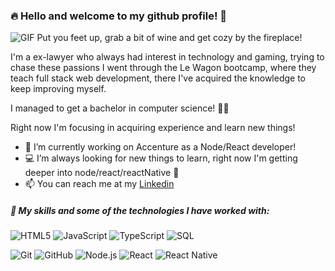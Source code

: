 ### 🔥 Hello and welcome to my github profile! 🍷
<img  alt="GIF" src="https://thumbs.gfycat.com/RightDecisiveDugong-small.gif" />
Put you feet up, grab a bit of wine and get cozy by the fireplace!


I'm a ex-lawyer who always had interest in technology and gaming, trying to chase these passions I went through the Le Wagon bootcamp, where they teach full stack web development, there I've acquired the knowledge to keep improving myself.

I managed to get a bachelor in computer science! 🚀🚀

Right now I'm focusing in acquiring experience and learn new things!

- 👔 I’m currently working on Accenture as a Node/React developer! 
- 💻 I’m always looking for new things to learn, right now I'm getting deeper into node/react/reactNative 🚀
- 📫 You can reach me at my [Linkedin](https://www.linkedin.com/in/danielbpc/)

#####  📜 My skills and some of the technologies I have worked with:

![HTML5](https://img.shields.io/badge/-HTML5-000000?style=flat&logo=html5)
![JavaScript](https://img.shields.io/badge/-JavaScript-000000?style=flat&logo=javascript)
![TypeScript](https://img.shields.io/badge/-TypeScript-000000?style=flat&logo=typescript)
![SQL](https://img.shields.io/badge/-SQL-000000?style=flat&logo=postgresql)

![Git](https://img.shields.io/badge/-Git-222222?style=flat&logo=git&logoColor=F05032)
![GitHub](https://img.shields.io/badge/-GitHub-222222?style=flat&logo=github&logoColor=181717)
![Node.js](https://img.shields.io/badge/-Node.js-222222?style=flat&logo=node.js&logoColor=339933)
![React](https://img.shields.io/badge/-React-222222?style=flat&logo=React&logoColor=61DAFB) 
![React Native](https://img.shields.io/badge/-ReactNative-222222?style=flat&logo=React&logoColor=61DAFB)
